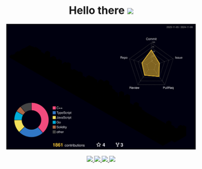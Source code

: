 <h1 align='center'>
  Hello there <img src="https://media.giphy.com/media/hvRJCLFzcasrR4ia7z/giphy.gif" width="25">
</h1>

![](./profile-3d-contrib/profile-night-rainbow.svg)


<p align=center>
  <a href="https://www.epitech.eu">
      <img src="https://img.shields.io/badge/Epitech-1a2b6d?style=for-the-badge&logo=/e/&logoColor=white">
  </a>
  <a href="https://github.com/PoCInnovation">
      <img src="https://img.shields.io/badge/PoC Innovation-36454F?style=for-the-badge&logo=github&logoColor=white">
  </a>
  <a href="https://visitcount.itsvg.in">
    <img src="https://visitcount.itsvg.in/api?id=Molaryy&label=Profile%20Views&color=8&icon=2&pretty=false" />
  </a>
  <img src="https://wakatime.com/badge/user/1c718b11-5f37-4073-9c96-d47b760f6d07.svg">
</p>


